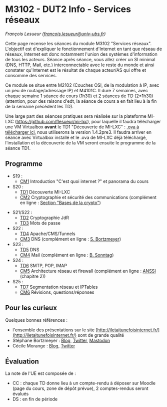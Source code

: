 # M3102 - DUT2 Info - Services réseaux

_François Lesueur ([francois.lesueur@univ-ubs.fr](mailto:francois.lesueur@univ-ubs.fr))_

Cette page recense les séances du module M3102 "Services réseaux". L'objectif est d'expliquer le fonctionnement d'Internet en tant que réseau de réseaux, Internet est donc notamment l'union des systèmes d'information de tous les acteurs. Séance après séance, vous allez créer un SI minimal (DNS, HTTP, Mail, etc.) interconnectable avec le reste du monde et ainsi constater qu'Internet est le résultat de chaque acteur/AS qui offre et consomme des services.

Ce module se situe entre M2102 (Couches OSI, de la modulation à IP, avec un peu de routage/adressage IP) et M4101C. Il dure 7 semaines, avec chaque semaine 1 séance de cours (1h30) et 2 séances de TD (2*1h30) (attention, pour des raisons d'edt, la séance de cours a en fait lieu à la fin de la semaine précédent les TD).

Une large part des séances pratiques sera réalisée sur la plateforme MI-LXC (https://github.com/flesueur/mi-lxc), pour laquelle il faudra télécharger une VM Virtualbox **avant** le TD1 "Découverte de MI-LXC" : [.ova à télécharger ici](https://flesueur.irisa.fr/mi-lxc/images/milxc-debian-amd64-1.4.2pre3.ova), nous utiliserons la version 1.4.2pre3. Il faudra arriver en séance avec Virtualbox installé et le .ova de MI-LXC déjà téléchargé, l'installation et la découverte de la VM seront ensuite le programme de la séance TD1.


## Programme

* S19 :
  * [CM1](cm1.md) Introduction "C'est quoi internet ?" et panorama du cours
* S20 :
  * [TD1](td1-milxc.md) Découverte MI-LXC
  * [CM2](cm2-crypto.md) Cryptographie et sécurité des communications (complément en ligne : [Section "Bases de la crypto"](https://github.com/flesueur/csc/blob/master/cours.md#bases-de-la-crypto))
<!--  * [TD1.2](td1.2-shell.md) Wargame shell -->
* S21/S22 :
  * [TD2](td2-crypto.md) Cryptographie JdR
  * [TD3](td3-passwords.md) Mots de passe
* S22 :
  * [TD4](td4-apache.md) Apache/CMS/Tunnels
  * [CM3](cm3-dns.md) DNS (complément en ligne : [S. Bortzmeyer](https://www.iletaitunefoisinternet.fr/post/1-dns-bortzmeyer/))
* S23 :
  * [TD5](td5-dns.md) DNS
  * [CM4](cm4-mail.md) Mail (complément en ligne : [B. Sonntag](https://www.iletaitunefoisinternet.fr/post/7-email-sonntag/))
* S24 :
  * [TD6](td6-mail.md) SMTP, POP, IMAP
  * [CM5](cm5-archi.md) Architecture réseau et firewall (complément en ligne : [ANSSI](https://www.ssi.gouv.fr/administration/guide/definition-dune-architecture-de-passerelle-dinterconnexion-securisee/) (chapitre 2))
* S25 :
  * [TD7](td7-archi.md) Segmentation réseau et IPTables
  * [CM6](cm6-wrapup.md) Révisions, questions/réponses

<!--  * TD4.2 SPF, DKIM, Spam, webmail -->
<!-- * S5 :
  * [CM5](cm5-archi.md) Architecture réseau et firewall (complément en ligne : [ANSSI](https://www.ssi.gouv.fr/administration/guide/definition-dune-architecture-de-passerelle-dinterconnexion-securisee/) (chapitre 2))
  * [TD5.1](td5.1-archi.md) Segmentation réseau et IPTables
* S6 :
  * [TD6.1](td6.1-tunnels.md) Tunnels et bonus -->

## Pour les curieux

Quelques bonnes références :
* l'ensemble des présentations sur le site [http://iletaitunefoisinternet.fr/](http://iletaitunefoisinternet.fr/) sont de grande qualité
* Stéphane Bortzmeyer : [Blog](https://www.bortzmeyer.org/), [Twitter](https://twitter.com/bortzmeyer), [Mastodon](https://mastodon.gougere.fr/@bortzmeyer)
* Cécile Morange : [Blog](https://blog.ataxya.net/), [Twitter](https://twitter.com/AtaxyaNetwork/)

## Évaluation

La note de l'UE est composée de :
* CC : chaque TD donne lieu à un compte-rendu à déposer sur Moodle (page du cours, zone de dépôt prévue), 2 comptes-rendus seront évalués
* DS : en fin de période
